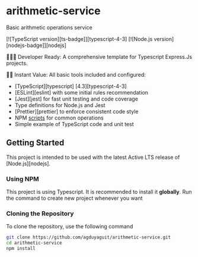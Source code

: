 # arithmetic-service
Basic arithmetic operations service


[![TypeScript version][ts-badge]][typescript-4-3]
[![Node.js version][nodejs-badge]][nodejs]

👩🏻‍💻 Developer Ready: A comprehensive template for Typescript Express.Js projects.

🏃🏽 Instant Value: All basic tools included and configured:

- [TypeScript][typescript] [4.3][typescript-4-3]
- [ESLint][eslint] with some initial rules recommendation
- [Jest][jest] for fast unit testing and code coverage
- Type definitions for Node.js and Jest
- [Prettier][prettier] to enforce consistent code style
- NPM [scripts](#available-scripts) for common operations
- Simple example of TypeScript code and unit test

## Getting Started

This project is intended to be used with the latest Active LTS release of [Node.js][nodejs].
### Using NPM

This project is using Typescript. It is recommended to install it **globally**. Run the command to create new project whenever you want

### Cloning the Repository

To clone the repository, use the following command

```sh
git clone https://github.com/agduyaguit/arithmetic-service.git
cd arithmetic-service
npm install
```




